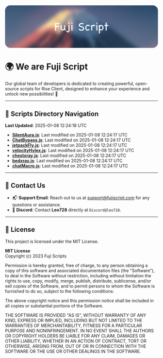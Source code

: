 ![Banner](.github/b.webp)

# 🌍 **We are Fuji Script**

Our global team of developers is dedicated to creating powerful, open-source scripts for Rise Client, designed to enhance your experience and unlock new possibilities! 🌟

---
<!-- SCRIPTS_NAVIGATION_START -->
## 📂 **Scripts Directory Navigation**

**Last Updated**: 2025-01-08 12:24:18 UTC

- **[SilentAura.js](scripts/SilentAura.js)**: Last modified on 2025-01-08 12:24:17 UTC
- **[ChatBypass.js](scripts/ChatBypass.js)**: Last modified on 2025-01-08 12:24:17 UTC
- **[jetpackFly.js](scripts/jetpackFly.js)**: Last modified on 2025-01-08 12:24:17 UTC
- **[velocityHylex.js](scripts/velocityHylex.js)**: Last modified on 2025-01-08 12:24:17 UTC
- **[chestxray.js](scripts/chestxray.js)**: Last modified on 2025-01-08 12:24:17 UTC
- **[bedxray.js](scripts/bedxray.js)**: Last modified on 2025-01-08 12:24:17 UTC
- **[chatMacro.js](scripts/chatMacro.js)**: Last modified on 2025-01-08 12:24:17 UTC

<!-- SCRIPTS_NAVIGATION_END -->

---

## 💬 **Contact Us**  
- 📬 **Support Email**: Reach out to us at [support@fujiscript.com](mailto:support@fujiscript.com) for any questions or assistance.  
- 💬 **Discord**: Contact **Leo728** directly at `Discord@leo728`.

---

## 📜 **License**

This project is licensed under the MIT License.  

**MIT License**  
Copyright (c) 2023 Fuji Scripts  

Permission is hereby granted, free of charge, to any person obtaining a copy of this software and associated documentation files (the "Software"), to deal in the Software without restriction, including without limitation the rights to use, copy, modify, merge, publish, distribute, sublicense, and/or sell copies of the Software, and to permit persons to whom the Software is furnished to do so, subject to the following conditions:  

The above copyright notice and this permission notice shall be included in all copies or substantial portions of the Software.  

THE SOFTWARE IS PROVIDED "AS IS", WITHOUT WARRANTY OF ANY KIND, EXPRESS OR IMPLIED, INCLUDING BUT NOT LIMITED TO THE WARRANTIES OF MERCHANTABILITY, FITNESS FOR A PARTICULAR PURPOSE AND NONINFRINGEMENT. IN NO EVENT SHALL THE AUTHORS OR COPYRIGHT HOLDERS BE LIABLE FOR ANY CLAIM, DAMAGES OR OTHER LIABILITY, WHETHER IN AN ACTION OF CONTRACT, TORT OR OTHERWISE, ARISING FROM, OUT OF OR IN CONNECTION WITH THE SOFTWARE OR THE USE OR OTHER DEALINGS IN THE SOFTWARE.  

